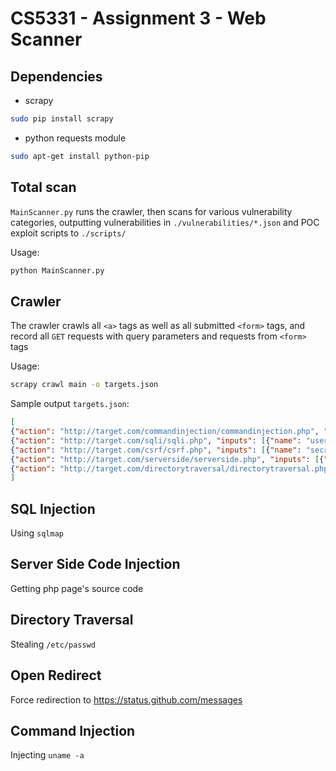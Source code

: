 # CS5331 - Assignment 3 - Web Scanner
## Dependencies
* scrapy
```sh
sudo pip install scrapy
```
* python requests module
```sh
sudo apt-get install python-pip
```

## Total scan
`MainScanner.py` runs the crawler, then scans for various vulnerability categories, outputting vulnerabilities in `./vulnerabilities/*.json` and POC exploit scripts to `./scripts/`

Usage:
```sh
python MainScanner.py
```

## Crawler
The crawler crawls all `<a>` tags as well as all submitted `<form>` tags, and record all `GET` requests with query parameters and requests from `<form>` tags

Usage:
```sh
scrapy crawl main -o targets.json
```
Sample output `targets.json`:
```json
[
{"action": "http://target.com/commandinjection/commandinjection.php", "inputs": [{"name": "host"}], "method": "POST"},
{"action": "http://target.com/sqli/sqli.php", "inputs": [{"name": "username"}], "method": "POST"},
{"action": "http://target.com/csrf/csrf.php", "inputs": [{"name": "secret"}, {"name": "csrftoken"}], "method": "POST"},
{"action": "http://target.com/serverside/serverside.php", "inputs": [{"name": "page"}], "method": "GET"},
{"action": "http://target.com/directorytraversal/directorytraversal.php", "inputs": [{"name": "ascii"}], "method": "GET"}
]
```

## SQL Injection
Using `sqlmap`

## Server Side Code Injection
Getting php page's source code

## Directory Traversal
Stealing `/etc/passwd`

## Open Redirect
Force redirection to https://status.github.com/messages

## Command Injection
Injecting `uname -a`
